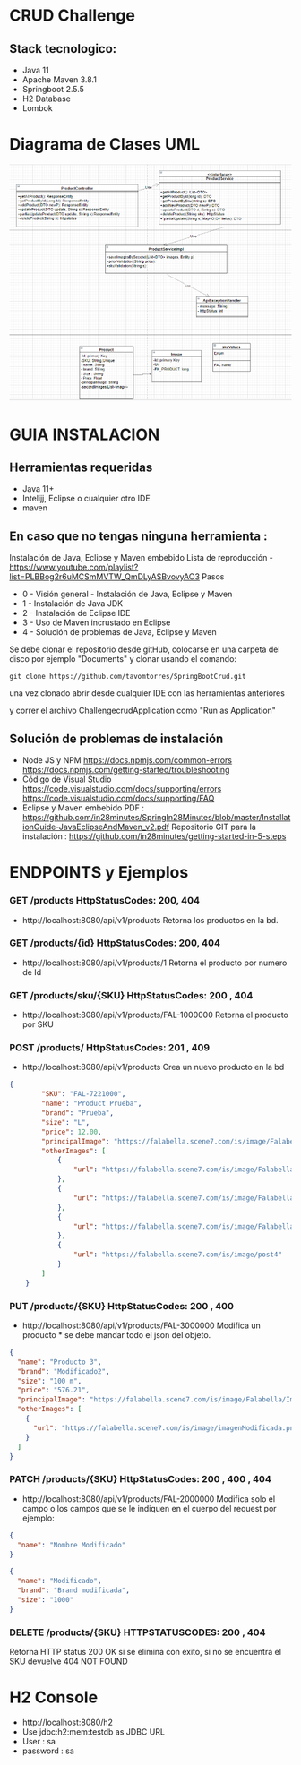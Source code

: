 # CRUD Challenge
## Stack tecnologico:
- Java 11
- Apache Maven 3.8.1
- Springboot 2.5.5
- H2 Database
- Lombok

# Diagrama de Clases UML
![alt text](docs/DiagramaUML.PNG)


# GUIA INSTALACION
## Herramientas requeridas
- Java 11+
- Intelijj, Eclipse o cualquier otro IDE
- maven

## En caso que no tengas ninguna herramienta :
Instalación de Java, Eclipse y Maven embebido
Lista de reproducción - https://www.youtube.com/playlist?list=PLBBog2r6uMCSmMVTW_QmDLyASBvovyAO3
Pasos
- 0 - Visión general - Instalación de Java, Eclipse y Maven
- 1 - Instalación de Java JDK
- 2 - Instalación de Eclipse IDE
- 3 - Uso de Maven incrustado en Eclipse
- 4 - Solución de problemas de Java, Eclipse y Maven


Se debe clonar el repositorio desde gitHub, colocarse en una carpeta del disco
por ejemplo "Documents" y clonar usando el comando:

```shell script
git clone https://github.com/tavomtorres/SpringBootCrud.git
```
una vez clonado abrir desde cualquier IDE con las herramientas anteriores

y correr el archivo ChallengecrudApplication como "Run as Application"

## Solución de problemas de instalación
- Node JS y NPM
https://docs.npmjs.com/common-errors
https://docs.npmjs.com/getting-started/troubleshooting
- Código de Visual Studio
https://code.visualstudio.com/docs/supporting/errors
https://code.visualstudio.com/docs/supporting/FAQ
- Eclipse y Maven embebido
PDF : https://github.com/in28minutes/SpringIn28Minutes/blob/master/InstallationGuide-JavaEclipseAndMaven_v2.pdf
Repositorio GIT para la instalación : https://github.com/in28minutes/getting-started-in-5-steps


# ENDPOINTS y Ejemplos

### GET /products HttpStatusCodes: 200, 404
- http://localhost:8080/api/v1/products
Retorna los productos en la bd.

### GET /products/{id} HttpStatusCodes: 200, 404
- http://localhost:8080/api/v1/products/1
Retorna el producto por numero de Id

### GET /products/sku/{SKU} HttpStatusCodes: 200 , 404
- http://localhost:8080/api/v1/products/FAL-1000000
  Retorna el producto por SKU

### POST /products/ HttpStatusCodes: 201 , 409 
- http://localhost:8080/api/v1/products
  Crea un nuevo producto en la bd
```json
{
        "SKU": "FAL-7221000",
        "name": "Product Prueba",
        "brand": "Prueba",
        "size": "L",
        "price": 12.00,
        "principalImage": "https://falabella.scene7.com/is/image/Falabella/POST.png",
        "otherImages": [
            {
                "url": "https://falabella.scene7.com/is/image/Falabella/post1"
            },
            {
                "url": "https://falabella.scene7.com/is/image/Falabella/post2"
            },
            {
                "url": "https://falabella.scene7.com/is/image/Falabella/post3"
            },
            {
                "url": "https://falabella.scene7.com/is/image/post4"
            }
        ]
    }
```

### PUT /products/{SKU} HttpStatusCodes: 200 , 400 
- http://localhost:8080/api/v1/products/FAL-3000000
  Modifica un producto * se debe mandar todo el json del objeto.

```json
{
  "name": "Producto 3",
  "brand": "Modificado2",
  "size": "100 m",
  "price": "576.21",
  "principalImage": "https://falabella.scene7.com/is/image/Falabella/ImagenModificada.jpg",
  "otherImages": [
    {
      "url": "https://falabella.scene7.com/is/image/imagenModificada.png"
    }
  ]
}
```

### PATCH /products/{SKU} HttpStatusCodes: 200 , 400 , 404
- http://localhost:8080/api/v1/products/FAL-2000000
  Modifica solo el campo o los campos que se le indiquen en el cuerpo del request por ejemplo:

```json
{
  "name": "Nombre Modificado"
}
```


```json
{
  "name": "Modificado",
  "brand": "Brand modificada",
  "size": "1000"
}
```

### DELETE /products/{SKU}  HTTPSTATUSCODES: 200 , 404
Retorna HTTP status 200 OK si se elimina con exito, si no se encuentra el SKU devuelve 404
NOT FOUND

# H2 Console
- http://localhost:8080/h2
- Use jdbc:h2:mem:testdb as JDBC URL
- User : sa
- password : sa


